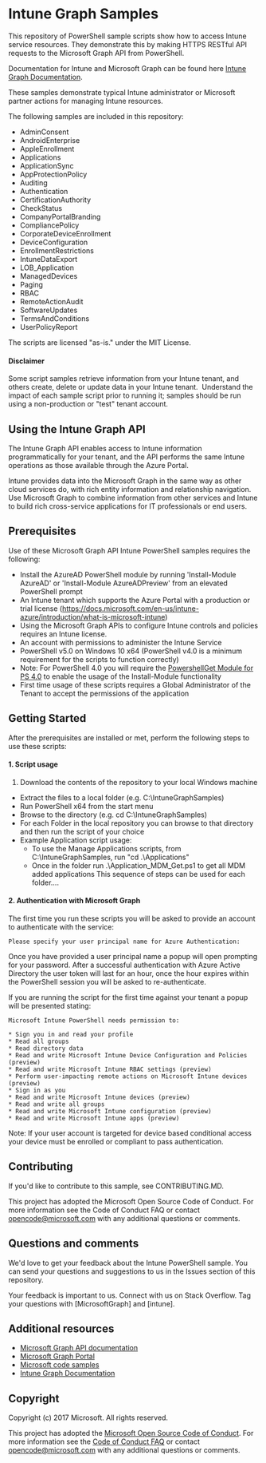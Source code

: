 # Intune Graph Samples

This repository of PowerShell sample scripts show how to access Intune service resources.  They demonstrate this by making HTTPS RESTful API requests to the Microsoft Graph API from PowerShell.

Documentation for Intune and Microsoft Graph can be found here [Intune Graph Documentation](https://developer.microsoft.com/en-us/graph/docs/api-reference/beta/resources/intune_graph_overview).

These samples demonstrate typical Intune administrator or Microsoft partner actions for managing Intune resources.

The following samples are included in this repository:
- AdminConsent
- AndroidEnterprise
- AppleEnrollment
- Applications
- ApplicationSync
- AppProtectionPolicy
- Auditing
- Authentication
- CertificationAuthority
- CheckStatus
- CompanyPortalBranding
- CompliancePolicy
- CorporateDeviceEnrollment
- DeviceConfiguration
- EnrollmentRestrictions
- IntuneDataExport
- LOB_Application
- ManagedDevices
- Paging
- RBAC
- RemoteActionAudit
- SoftwareUpdates
- TermsAndConditions
- UserPolicyReport

The scripts are licensed "as-is." under the MIT License.

#### Disclaimer
Some script samples retrieve information from your Intune tenant, and others create, delete or update data in your Intune tenant.  Understand the impact of each sample script prior to running it; samples should be run using a non-production or "test" tenant account. 

## Using the Intune Graph API
The Intune Graph API enables access to Intune information programmatically for your tenant, and the API performs the same Intune operations as those available through the Azure Portal.  

Intune provides data into the Microsoft Graph in the same way as other cloud services do, with rich entity information and relationship navigation.  Use Microsoft Graph to combine information from other services and Intune to build rich cross-service applications for IT professionals or end users.     

## Prerequisites
Use of these Microsoft Graph API Intune PowerShell samples requires the following:
* Install the AzureAD PowerShell module by running 'Install-Module AzureAD' or 'Install-Module AzureADPreview' from an elevated PowerShell prompt
* An Intune tenant which supports the Azure Portal with a production or trial license (https://docs.microsoft.com/en-us/intune-azure/introduction/what-is-microsoft-intune)
* Using the Microsoft Graph APIs to configure Intune controls and policies requires an Intune license.
* An account with permissions to administer the Intune Service
* PowerShell v5.0 on Windows 10 x64 (PowerShell v4.0 is a minimum requirement for the scripts to function correctly)
* Note: For PowerShell 4.0 you will require the [PowershellGet Module for PS 4.0](https://www.microsoft.com/en-us/download/details.aspx?id=51451) to enable the usage of the Install-Module functionality
* First time usage of these scripts requires a Global Administrator of the Tenant to accept the permissions of the application

## Getting Started
After the prerequisites are installed or met, perform the following steps to use these scripts:

#### 1. Script usage

1. Download the contents of the repository to your local Windows machine
* Extract the files to a local folder (e.g. C:\IntuneGraphSamples)
* Run PowerShell x64 from the start menu
* Browse to the directory (e.g. cd C:\IntuneGraphSamples)
* For each Folder in the local repository you can browse to that directory and then run the script of your choice
* Example Application script usage:
  * To use the Manage Applications scripts, from C:\IntuneGraphSamples, run "cd .\Applications\"
  * Once in the folder run .\Application_MDM_Get.ps1 to get all MDM added applications
  This sequence of steps can be used for each folder....

#### 2. Authentication with Microsoft Graph
The first time you run these scripts you will be asked to provide an account to authenticate with the service:
```
Please specify your user principal name for Azure Authentication:
```
Once you have provided a user principal name a popup will open prompting for your password. After a successful authentication with Azure Active Directory the user token will last for an hour, once the hour expires within the PowerShell session you will be asked to re-authenticate.

If you are running the script for the first time against your tenant a popup will be presented stating:

```
Microsoft Intune PowerShell needs permission to:

* Sign you in and read your profile
* Read all groups
* Read directory data
* Read and write Microsoft Intune Device Configuration and Policies (preview)
* Read and write Microsoft Intune RBAC settings (preview)
* Perform user-impacting remote actions on Microsoft Intune devices (preview)
* Sign in as you
* Read and write Microsoft Intune devices (preview)
* Read and write all groups
* Read and write Microsoft Intune configuration (preview)
* Read and write Microsoft Intune apps (preview)
```

Note: If your user account is targeted for device based conditional access your device must be enrolled or compliant to pass authentication.

## Contributing

If you'd like to contribute to this sample, see CONTRIBUTING.MD.

This project has adopted the Microsoft Open Source Code of Conduct. For more information see the Code of Conduct FAQ or contact opencode@microsoft.com with any additional questions or comments.

## Questions and comments

We'd love to get your feedback about the Intune PowerShell sample. You can send your questions and suggestions to us in the Issues section of this repository.

Your feedback is important to us. Connect with us on Stack Overflow. Tag your questions with [MicrosoftGraph] and [intune].


## Additional resources
* [Microsoft Graph API documentation](https://developer.microsoft.com/en-us/graph/docs)
* [Microsoft Graph Portal](https://developer.microsoft.com/en-us/graph/graph-explorer)
* [Microsoft code samples](https://developer.microsoft.com/en-us/graph/code-samples-and-sdks)
* [Intune Graph Documentation](https://developer.microsoft.com/en-us/graph/docs/api-reference/beta/resources/intune_graph_overview)

## Copyright
Copyright (c) 2017 Microsoft. All rights reserved.

This project has adopted the [Microsoft Open Source Code of Conduct](https://opensource.microsoft.com/codeofconduct/). For more information see the [Code of Conduct FAQ](https://opensource.microsoft.com/codeofconduct/faq/) or contact [opencode@microsoft.com](mailto:opencode@microsoft.com) with any additional questions or comments.
